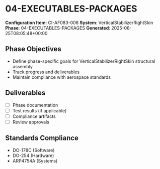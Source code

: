 # 04-EXECUTABLES-PACKAGES

**Configuration Item**: CI-AF083-006
**System**: VerticalStabilizerRightSkin
**Phase**: 04-EXECUTABLES-PACKAGES
**Generated**: 2025-08-25T08:05:48+00:00

## Phase Objectives
- Define phase-specific goals for VerticalStabilizerRightSkin structural assembly
- Track progress and deliverables
- Maintain compliance with aerospace standards

## Deliverables
- [ ] Phase documentation
- [ ] Test results (if applicable)
- [ ] Compliance artifacts
- [ ] Review approvals

## Standards Compliance
- DO-178C (Software)
- DO-254 (Hardware)
- ARP4754A (Systems)

